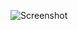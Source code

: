 ![Screenshot](https://raw.githubusercontent.com/Cryakl/Ultimate-RAT-Collection/refs/heads/main/OmniRAT/Screenshot.png)
